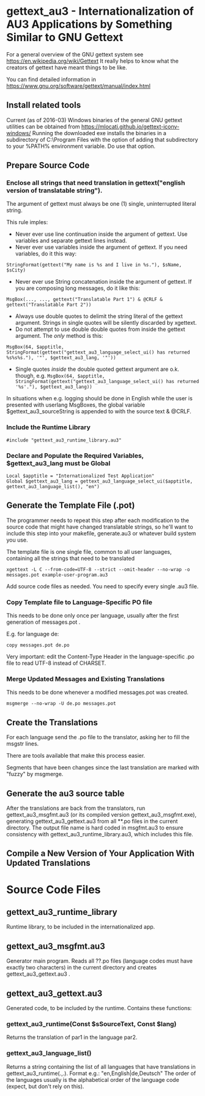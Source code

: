 # gettext_au3 - Internationalization of AU3 Applications by Something Similar to GNU Gettext

For a general overview of the GNU gettext system see https://en.wikipedia.org/wiki/Gettext
It really helps to know what the creators of gettext have meant things to be like.

You can find detailed information in  https://www.gnu.org/software/gettext/manual/index.html

## Install related tools

Current (as of 2016-03) Windows binaries of the general GNU gettext utilities can be obtained from
https://mlocati.github.io/gettext-iconv-windows/
Running the downloaded exe installs the binaries in a subdirectory of C:\Program Files with the option of adding that subdirectory to your %PATH% environment variable. Do use that option.


## Prepare Source Code

### Enclose all strings that need translation in gettext("english version of translatable string").

The argument of gettext must always be one (1) single, uninterrupted literal string.

This rule imples:
* Never ever use line continuation inside the argument of gettext. Use variables and separate gettext lines instead.
* Never ever use variables inside the argument of gettext. If you need variables, do it this way:
```
StringFormat(gettext("My name is %s and I live in %s."), $sName, $sCity)
```
* Never ever use String concatenation inside the argument of gettext.
If you are composing long messages, do it like this:
```
MsgBox(..., ..., gettext("Translatable Part 1") & @CRLF & gettext("Translatable Part 2"))
```
* Always use double quotes to delimit the string literal of the gettext argument. Strings in single quotes will be silently discarded by xgettext.
* Do not attempt to use double double quotes from inside the gettext argument. The *only* method is this:
```
MsgBox(64, $apptitle, StringFormat(gettext("gettext_au3_language_select_ui() has returned %s%s%s."), '"', $gettext_au3_lang, '"'))
```
* Single quotes *inside* the double quoted gettext argument are o.k. though, e.g. `MsgBox(64, $apptitle, StringFormat(gettext("gettext_au3_language_select_ui() has returned '%s'."), $gettext_au3_lang))`

In situations when e.g. logging should be done in English while the user is presented with userlang MsgBoxes, the global variable $gettext_au3_sourceString is appended to with the source text & @CRLF.

### Include the Runtime Library

```
#include "gettext_au3_runtime_library.au3"
```

### Declare and Populate the Required Variables, $gettext_au3_lang must be Global

```
Local $apptitle = "Internationalized Test Application"
Global $gettext_au3_lang = gettext_au3_language_select_ui($apptitle, gettext_au3_language_list(), "en")
```

## Generate the Template File (.pot)


The programmer needs to repeat this step after each modification to the source code that might have changed translatable strings, so he'll want to include this step into your makefile, generate.au3 or whatever build system you use.

The template file is one single file, common to all user languages, containing all the strings that need to be translated

```
xgettext -L C --from-code=UTF-8 --strict --omit-header --no-wrap -o messages.pot example-user-program.au3
```

Add source code files as needed. You need to specify every single .au3 file.

### Copy Template file to Language-Specific PO file 

This needs to be done only once per language, usually after the first generation of messages.pot .

E.g. for language de:
```
copy messages.pot de.po
```
Very important: edit the Content-Type Header in the language-specific .po file to read UTF-8 instead of CHARSET.

### Merge Updated Messages and Existing Translations

This needs to be done whenever a modified messages.pot was created.

```
msgmerge --no-wrap -U de.po messages.pot
```


## Create the Translations

For each language send the .po file to the translator, asking her to fill the msgstr lines.

There are tools available that make this process easier.

Segments that have been changes since the last translation are marked with "fuzzy" by msgmerge.

## Generate the au3 source table

After the translations are back from the translators, run gettext_au3_msgfmt.au3 (or its compiled version gettext_au3_msgfmt.exe), generating gettext_au3_gettext.au3 from all **.po files in the current directory.
The output file name is hard coded in msgfmt.au3 to ensure consistency with gettext_au3_runtime_library.au3, which includes this file.

## Compile a New Version of Your Application With Updated Translations

# Source Code Files

## gettext_au3_runtime_library

Runtime library, to be included in the internationalized app.

## gettext_au3_msgfmt.au3

Generator main program. Reads all ??.po files (language codes must have exactly two characters) in the current directory and creates gettext_au3_gettext.au3 .

## gettext_au3_gettext.au3

Generated code, to be included by the runtime. Contains these functions:

### gettext_au3_runtime(Const $sSourceText, Const $lang)

Returns the translation of par1 in the language par2.

### gettext_au3_language_list()

Returns a string containing the list of all languages that have translations in gettext_au3_runtime(.,.). Format e.g.:
"en,English|de,Deutsch"
The order of the languages usually is the alphabetical order of the language code (expect, but don't rely on this).
